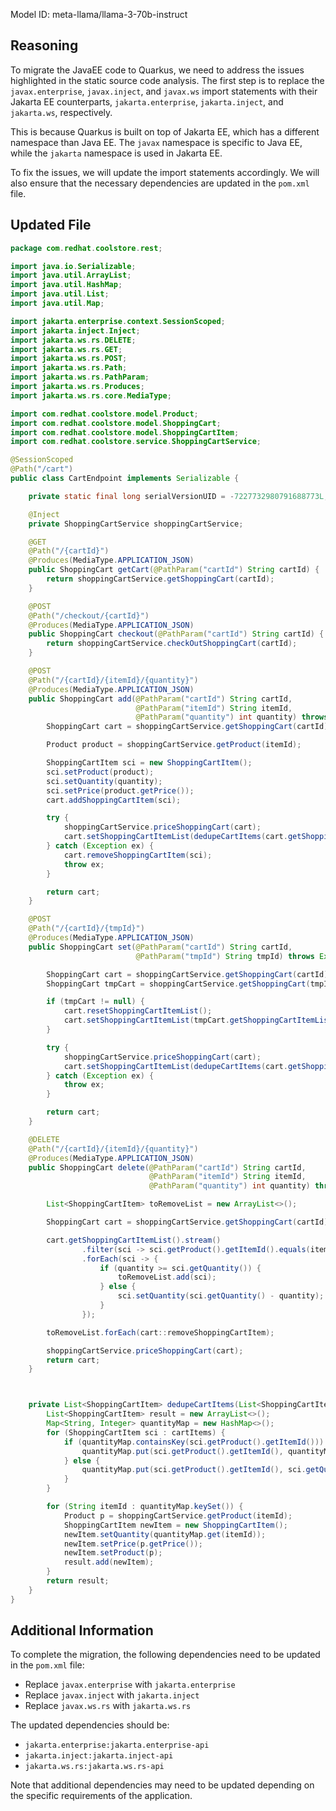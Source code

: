 Model ID: meta-llama/llama-3-70b-instruct
## Reasoning

To migrate the JavaEE code to Quarkus, we need to address the issues highlighted in the static source code analysis. The first step is to replace the `javax.enterprise`, `javax.inject`, and `javax.ws` import statements with their Jakarta EE counterparts, `jakarta.enterprise`, `jakarta.inject`, and `jakarta.ws`, respectively.

This is because Quarkus is built on top of Jakarta EE, which has a different namespace than Java EE. The `javax` namespace is specific to Java EE, while the `jakarta` namespace is used in Jakarta EE.

To fix the issues, we will update the import statements accordingly. We will also ensure that the necessary dependencies are updated in the `pom.xml` file.

## Updated File

```java
package com.redhat.coolstore.rest;

import java.io.Serializable;
import java.util.ArrayList;
import java.util.HashMap;
import java.util.List;
import java.util.Map;

import jakarta.enterprise.context.SessionScoped;
import jakarta.inject.Inject;
import jakarta.ws.rs.DELETE;
import jakarta.ws.rs.GET;
import jakarta.ws.rs.POST;
import jakarta.ws.rs.Path;
import jakarta.ws.rs.PathParam;
import jakarta.ws.rs.Produces;
import jakarta.ws.rs.core.MediaType;

import com.redhat.coolstore.model.Product;
import com.redhat.coolstore.model.ShoppingCart;
import com.redhat.coolstore.model.ShoppingCartItem;
import com.redhat.coolstore.service.ShoppingCartService;

@SessionScoped
@Path("/cart")
public class CartEndpoint implements Serializable {

    private static final long serialVersionUID = -7227732980791688773L;

    @Inject
    private ShoppingCartService shoppingCartService;

    @GET
    @Path("/{cartId}")
    @Produces(MediaType.APPLICATION_JSON)
    public ShoppingCart getCart(@PathParam("cartId") String cartId) {
        return shoppingCartService.getShoppingCart(cartId);
    }

    @POST
    @Path("/checkout/{cartId}")
    @Produces(MediaType.APPLICATION_JSON)
    public ShoppingCart checkout(@PathParam("cartId") String cartId) {
        return shoppingCartService.checkOutShoppingCart(cartId);
    }

    @POST
    @Path("/{cartId}/{itemId}/{quantity}")
    @Produces(MediaType.APPLICATION_JSON)
    public ShoppingCart add(@PathParam("cartId") String cartId,
                            @PathParam("itemId") String itemId,
                            @PathParam("quantity") int quantity) throws Exception {
        ShoppingCart cart = shoppingCartService.getShoppingCart(cartId);

        Product product = shoppingCartService.getProduct(itemId);

        ShoppingCartItem sci = new ShoppingCartItem();
        sci.setProduct(product);
        sci.setQuantity(quantity);
        sci.setPrice(product.getPrice());
        cart.addShoppingCartItem(sci);

        try {
            shoppingCartService.priceShoppingCart(cart);
            cart.setShoppingCartItemList(dedupeCartItems(cart.getShoppingCartItemList()));
        } catch (Exception ex) {
            cart.removeShoppingCartItem(sci);
            throw ex;
        }

        return cart;
    }

    @POST
    @Path("/{cartId}/{tmpId}")
    @Produces(MediaType.APPLICATION_JSON)
    public ShoppingCart set(@PathParam("cartId") String cartId,
                            @PathParam("tmpId") String tmpId) throws Exception {

        ShoppingCart cart = shoppingCartService.getShoppingCart(cartId);
        ShoppingCart tmpCart = shoppingCartService.getShoppingCart(tmpId);

        if (tmpCart != null) {
            cart.resetShoppingCartItemList();
            cart.setShoppingCartItemList(tmpCart.getShoppingCartItemList());
        }

        try {
            shoppingCartService.priceShoppingCart(cart);
            cart.setShoppingCartItemList(dedupeCartItems(cart.getShoppingCartItemList()));
        } catch (Exception ex) {
            throw ex;
        }

        return cart;
    }

    @DELETE
    @Path("/{cartId}/{itemId}/{quantity}")
    @Produces(MediaType.APPLICATION_JSON)
    public ShoppingCart delete(@PathParam("cartId") String cartId,
                               @PathParam("itemId") String itemId,
                               @PathParam("quantity") int quantity) throws Exception {

        List<ShoppingCartItem> toRemoveList = new ArrayList<>();

        ShoppingCart cart = shoppingCartService.getShoppingCart(cartId);

        cart.getShoppingCartItemList().stream()
                .filter(sci -> sci.getProduct().getItemId().equals(itemId))
                .forEach(sci -> {
                    if (quantity >= sci.getQuantity()) {
                        toRemoveList.add(sci);
                    } else {
                        sci.setQuantity(sci.getQuantity() - quantity);
                    }
                });

        toRemoveList.forEach(cart::removeShoppingCartItem);

        shoppingCartService.priceShoppingCart(cart);
        return cart;
    }



    private List<ShoppingCartItem> dedupeCartItems(List<ShoppingCartItem> cartItems) {
        List<ShoppingCartItem> result = new ArrayList<>();
        Map<String, Integer> quantityMap = new HashMap<>();
        for (ShoppingCartItem sci : cartItems) {
            if (quantityMap.containsKey(sci.getProduct().getItemId())) {
                quantityMap.put(sci.getProduct().getItemId(), quantityMap.get(sci.getProduct().getItemId()) + sci.getQuantity());
            } else {
                quantityMap.put(sci.getProduct().getItemId(), sci.getQuantity());
            }
        }

        for (String itemId : quantityMap.keySet()) {
            Product p = shoppingCartService.getProduct(itemId);
            ShoppingCartItem newItem = new ShoppingCartItem();
            newItem.setQuantity(quantityMap.get(itemId));
            newItem.setPrice(p.getPrice());
            newItem.setProduct(p);
            result.add(newItem);
        }
        return result;
    }
}
```

## Additional Information

To complete the migration, the following dependencies need to be updated in the `pom.xml` file:

* Replace `javax.enterprise` with `jakarta.enterprise`
* Replace `javax.inject` with `jakarta.inject`
* Replace `javax.ws.rs` with `jakarta.ws.rs`

The updated dependencies should be:

* `jakarta.enterprise:jakarta.enterprise-api`
* `jakarta.inject:jakarta.inject-api`
* `jakarta.ws.rs:jakarta.ws.rs-api`

Note that additional dependencies may need to be updated depending on the specific requirements of the application.
